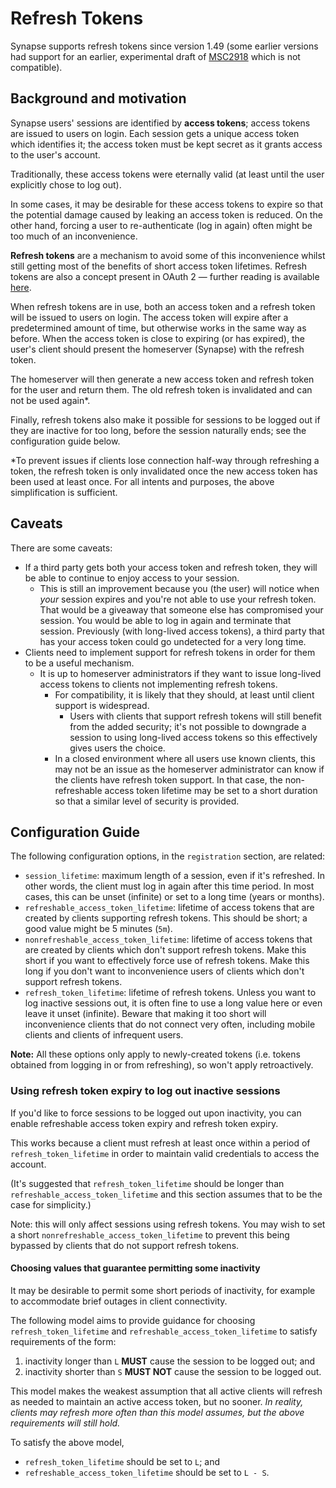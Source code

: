# Refresh Tokens

Synapse supports refresh tokens since version 1.49 (some earlier versions had support for an earlier, experimental draft of [MSC2918] which is not compatible).


[MSC2918]: https://github.com/matrix-org/matrix-doc/blob/main/proposals/2918-refreshtokens.md#msc2918-refresh-tokens


## Background and motivation

Synapse users' sessions are identified by **access tokens**; access tokens are
issued to users on login. Each session gets a unique access token which identifies
it; the access token must be kept secret as it grants access to the user's account.

Traditionally, these access tokens were eternally valid (at least until the user
explicitly chose to log out).

In some cases, it may be desirable for these access tokens to expire so that the
potential damage caused by leaking an access token is reduced.
On the other hand, forcing a user to re-authenticate (log in again) often might
be too much of an inconvenience.

**Refresh tokens** are a mechanism to avoid some of this inconvenience whilst
still getting most of the benefits of short access token lifetimes.
Refresh tokens are also a concept present in OAuth 2 — further reading is available
[here](https://datatracker.ietf.org/doc/html/rfc6749#section-1.5).

When refresh tokens are in use, both an access token and a refresh token will be
issued to users on login. The access token will expire after a predetermined amount
of time, but otherwise works in the same way as before. When the access token is
close to expiring (or has expired), the user's client should present the homeserver
(Synapse) with the refresh token.

The homeserver will then generate a new access token and refresh token for the user
and return them. The old refresh token is invalidated and can not be used again*.

Finally, refresh tokens also make it possible for sessions to be logged out if they
are inactive for too long, before the session naturally ends; see the configuration
guide below.


*To prevent issues if clients lose connection half-way through refreshing a token,
the refresh token is only invalidated once the new access token has been used at
least once. For all intents and purposes, the above simplification is sufficient.


## Caveats

There are some caveats:

* If a third party gets both your access token and refresh token, they will be able to
  continue to enjoy access to your session.
  * This is still an improvement because you (the user) will notice when *your*
    session expires and you're not able to use your refresh token.
    That would be a giveaway that someone else has compromised your session.
    You would be able to log in again and terminate that session.
    Previously (with long-lived access tokens), a third party that has your access
    token could go undetected for a very long time.
* Clients need to implement support for refresh tokens in order for them to be a
  useful mechanism.
  * It is up to homeserver administrators if they want to issue long-lived access
    tokens to clients not implementing refresh tokens.
    * For compatibility, it is likely that they should, at least until client support
      is widespread.
      * Users with clients that support refresh tokens will still benefit from the
        added security; it's not possible to downgrade a session to using long-lived
        access tokens so this effectively gives users the choice.
    * In a closed environment where all users use known clients, this may not be
      an issue as the homeserver administrator can know if the clients have refresh
      token support. In that case, the non-refreshable access token lifetime
      may be set to a short duration so that a similar level of security is provided.


## Configuration Guide

The following configuration options, in the `registration` section, are related:

* `session_lifetime`: maximum length of a session, even if it's refreshed.
  In other words, the client must log in again after this time period.
  In most cases, this can be unset (infinite) or set to a long time (years or months).
* `refreshable_access_token_lifetime`: lifetime of access tokens that are created
  by clients supporting refresh tokens.
  This should be short; a good value might be 5 minutes (`5m`).
* `nonrefreshable_access_token_lifetime`: lifetime of access tokens that are created
  by clients which don't support refresh tokens.
  Make this short if you want to effectively force use of refresh tokens.
  Make this long if you don't want to inconvenience users of clients which don't
  support refresh tokens.
* `refresh_token_lifetime`: lifetime of refresh tokens.
  Unless you want to log inactive sessions out, it is often fine to use a long
  value here or even leave it unset (infinite).
  Beware that making it too short will inconvenience clients that do not connect
  very often, including mobile clients and clients of infrequent users.

**Note:** All these options only apply to newly-created tokens (i.e. tokens
obtained from logging in or from refreshing), so won't apply retroactively.


### Using refresh token expiry to log out inactive sessions

If you'd like to force sessions to be logged out upon inactivity, you can enable
refreshable access token expiry and refresh token expiry.

This works because a client must refresh at least once within a period of
`refresh_token_lifetime` in order to maintain valid credentials to access the
account.

(It's suggested that `refresh_token_lifetime` should be longer than
`refreshable_access_token_lifetime` and this section assumes that to be the case
for simplicity.)

Note: this will only affect sessions using refresh tokens. You may wish to
set a short `nonrefreshable_access_token_lifetime` to prevent this being bypassed
by clients that do not support refresh tokens.


#### Choosing values that guarantee permitting some inactivity

It may be desirable to permit some short periods of inactivity, for example to
accommodate brief outages in client connectivity.

The following model aims to provide guidance for choosing `refresh_token_lifetime`
and `refreshable_access_token_lifetime` to satisfy requirements of the form:

1. inactivity longer than `L` **MUST** cause the session to be logged out; and
2. inactivity shorter than `S` **MUST NOT** cause the session to be logged out.

This model makes the weakest assumption that all active clients will refresh as
needed to maintain an active access token, but no sooner.
*In reality, clients may refresh more often than this model assumes, but the
above requirements will still hold.*

To satisfy the above model,
* `refresh_token_lifetime` should be set to `L`; and
* `refreshable_access_token_lifetime` should be set to `L - S`.
